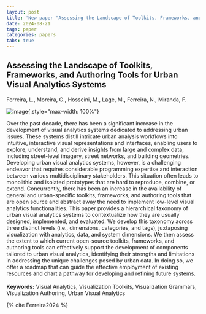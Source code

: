 ```yaml
---
layout: post
title: 'New paper "Assessing the Landscape of Toolkits, Frameworks, and Authoring Tools for Urban Visual Analytics Systems"'
date: 2024-08-21
tags: paper
categories: papers
tabs: true
---
```


## Assessing the Landscape of Toolkits, Frameworks, and Authoring Tools for Urban Visual Analytics Systems
Ferreira, L., Moreira, G., Hosseini, M., Lage, M., Ferreira, N., Miranda, F.


![image](https://www.evl.uic.edu/output/originals/assessing_image.png-srcw.jpg){:style="max-width: 100%"}

Over the past decade, there has been a significant increase in the development of visual analytics systems dedicated to addressing urban issues. These systems distill intricate urban analysis workflows into intuitive, interactive visual representations and interfaces, enabling users to explore, understand, and derive insights from large and complex data, including street-level imagery, street networks, and building geometries. Developing urban visual analytics systems, however, is a challenging endeavor that requires considerable programming expertise and interaction between various multidisciplinary stakeholders. This situation often leads to monolithic and isolated prototypes that are hard to reproduce, combine, or extend. Concurrently, there has been an increase in the availability of general and urban-specific toolkits, frameworks, and authoring tools that are open source and abstract away the need to implement low-level visual analytics functionalities. This paper provides a hierarchical taxonomy of urban visual analytics systems to contextualize how they are usually designed, implemented, and evaluated. We develop this taxonomy across three distinct levels (i.e., dimensions, categories, and tags), juxtaposing visualization with analytics, data, and system dimensions. We then assess the extent to which current open-source toolkits, frameworks, and authoring tools can effectively support the development of components tailored to urban visual analytics, identifying their strengths and limitations in addressing the unique challenges posed by urban data. In doing so, we offer a roadmap that can guide the effective employment of existing resources and chart a pathway for developing and refining future systems.<br><br>
<strong>Keywords:</strong> Visual Analytics, Visualization Toolkits, Visualization Grammars, Visualization Authoring, Urban Visual Analytics

{% cite Ferreira2024 %}
